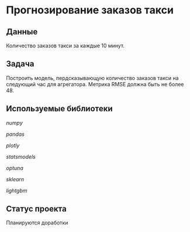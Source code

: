 # Прогнозирование заказов такси

## Данные

Количество заказов такси за каждые 10 минут.

## Задача

Построить модель, пердсказывающую количество заказов такси на следующий час для агрегатора. Метрика RMSE должна быть не более 48.

## Используемые библиотеки

*numpy*

*pandas*

*plotly*

*statsmodels*

*optuna*

*sklearn*

*lightgbm*

## Статус проекта

Планируются доработки
